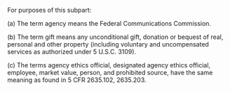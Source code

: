 For purposes of this subpart:

(a) The term agency means the Federal Communications Commission.

(b) The term gift means any unconditional gift, donation or bequest of real, personal and other property (including voluntary and uncompensated services as authorized under 5 U.S.C. 3109).
                                    

(c) The terms agency ethics official, designated agency ethics official, employee, market value, person, and prohibited source, have the same meaning as found in 5 CFR 2635.102, 2635.203.

